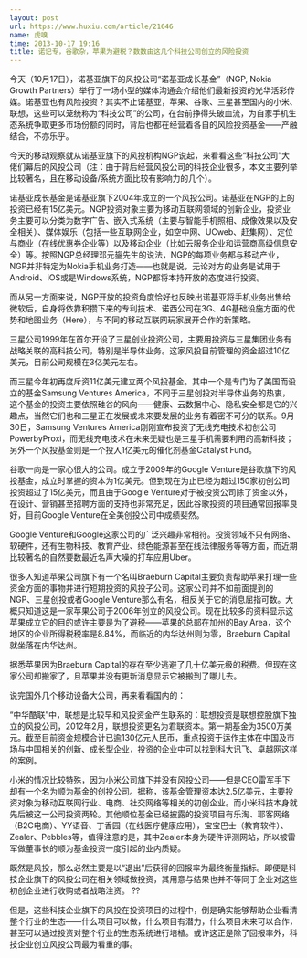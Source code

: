 ```yaml
---
layout: post
url: https://www.huxiu.com/article/21646
name: 虎嗅
time: 2013-10-17 19:16
title: 诺记专，谷歌杂，苹果为避税？数数由这几个科技公司创立的风险投资
---
```

今天（10月17日），诺基亚旗下的风投公司“诺基亚成长基金”（NGP, Nokia Growth Partners）举行了一场小型的媒体沟通会介绍他们最新投资的光华活彩传媒。诺基亚也有风险投资？其实不止诺基亚，苹果、谷歌、三星甚至国内的小米、联想，这些可以笼统称为“科技公司”的公司，在台前挣得头破血流，为自家手机生态系统争取更多市场份额的同时，背后也都在经营着各自的风险投资基金——产融结合，不亦乐乎。

今天的移动观察就从诺基亚旗下的风投机构NGP说起，来看看这些“科技公司”大佬们幕后的风投公司（注：由于背后经营风投公司的科技企业很多，本文主要列举比较著名，且在移动设备/系统方面比较有影响力的几个）。

诺基亚成长基金是诺基亚旗下2004年成立的一个风投公司。诺基亚在NGP的上的投资已经有15亿美元。NGP投资对象主要为移动互联网领域的创新企业，投资业务主要可以分类为数字广告、嵌入式系统（主要与智能手机照相、成像效果以及安全相关）、媒体娱乐（包括一些互联网企业，如空中网、UCweb、赶集网）、定位与商业（在线优惠券企业等）以及移动企业（比如云服务企业和运营商高级信息安全）等。按照NGP总经理邓元鋆先生的说法，NGP的每项业务都与移动产业，NGP并非特定为Nokia手机业务打造——也就是说，无论对方的业务是试用于Android、iOS或是Windows系统，NGP都将本持开放的态度进行投资。

而从另一方面来说，NGP开放的投资角度恰好也反映出诺基亚将手机业务出售给微软后，自身将依靠积攒下来的专利技术、诺西公司在3G、4G基础设施方面的优势和地图业务（Here），与不同的移动互联网玩家展开合作的新策略。

三星公司1999年在首尔开设了三星创业投资公司，主要用投资与三星集团业务有战略关联的高科技公司，特别是半导体业务。这家风投目前管理的资金超过10亿美元，目前公司规模在3亿美元左右。

而三星今年初再度斥资11亿美元建立两个风投基金。其中一个是专门为了美国而设立的基金Samsung Ventures America，不同于三星创投对半导体业务的热衷，这个基金的投资主要依照硅谷的风向——健康、云数据中心、隐私安全都是它的兴趣点，当然它们也和三星正在发展或未来要发展的业务有着密不可分的联系。9月30日，Samsung Ventures America刚刚宣布投资了无线充电技术初创公司PowerbyProxi，而无线充电技术在未来无疑也是三星手机需要利用的高新科技；另外一个风投基金则是一个投入1亿美元的催化剂基金Catalyst Fund。

谷歌一向是一家心很大的公司。成立于2009年的Google Venture是谷歌旗下的风投基金，成立时掌握的资本为1亿美元。但到现在为止已经为超过150家初创公司投资超过了15亿美元，而且由于Google Venture对于被投资公司除了资金以外，在设计、营销甚至招聘方面的支持也非常充足，因此谷歌投资的项目通常回报率良好，目前Google Venture在全美创投公司中成绩斐然。

Google Venture和Google这家公司的广泛兴趣非常相符。投资领域不只有网络、软硬件，还有生物科技、教育产业、绿色能源甚至在线法律服务等等方面，而近期比较著名的自然要数最近名声大噪的打车应用Uber。

很多人知道苹果公司旗下有一个名叫Braeburn Capital主要负责帮助苹果打理一些资金方面的事物并进行短期投资的风投子公司。这家公司并不如前面提到的NGP、三星创投或者Google Venture那么有名，相反关于它的消息屈指可数。大概只知道这是一家苹果公司于2006年创立的风投公司。现在比较多的资料显示这苹果成立它的目的或许主要是为了避税——苹果的总部在加州的Bay Area，这个地区的企业所得税税率是8.84%，而临近的内华达州则为零，Braeburn Capital就坐落在内华达州。

据悉苹果因为Braeburn Capital的存在至少逃避了几十亿美元级的税费。但现在这家公司却搬家了，且苹果并没有更新消息显示它被搬到了哪儿去。

说完国外几个移动设备大公司，再来看看国内的：

“中华酷联”中，联想是比较早和风投资金产生联系的：联想投资是联想控股旗下独立的风投公司，2012年2月，联想投资更名为君联资本。第一期基金为3500万美元。截至目前资金规模合计已逾130亿元人民币，重点投资于运作主体在中国及市场与中国相关的创新、成长型企业，投资的企业中可以找到科大讯飞、卓越网这样的案例。

小米的情况比较特殊，因为小米公司旗下并没有风投公司——但是CEO雷军手下却有一个名为顺为基金的创投公司。据称，该基金管理资本达2.5亿美元，主要投资对象为移动互联网行业、电商、社交网络等相关的初创企业。而小米科技本身就先后被这一公司投资两轮。其他顺位基金已经披露的投资项目有乐淘、耶客网络（B2C电商）、YY语音、丁香园（在线医疗健康应用），宝宝巴士（教育软件）、Zealer、Pebbles等，值得注意的是，其中Zealer本身为硬件评测网站，所以被雷军做董事长的顺为基金投资一度引起的业内质疑。

既然是风投，那么必然主要是以“退出”后获得的回报率为最终衡量指标。即便是科技企业旗下的风投公司在相关领域做投资，其用意与结果也并不等同于企业对这些初创企业进行收购或者战略注资。 ??

但是，这些科技企业旗下的风投在投资项目的过程中，倒是确实能够帮助企业看清整个行业的生态——什么项目可以做，什么项目有潜力，什么项目未来可以合作，甚至可以通过投资对整个行业的生态系统进行培植。或许这正是除了回报率外，科技企业创立风投公司最为看重的事。

